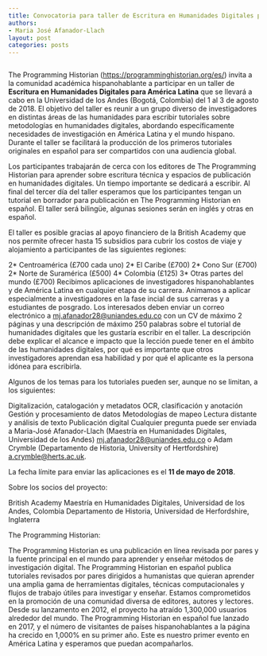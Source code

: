 ```yaml
---
title: Convocatoria para taller de Escritura en Humanidades Digitales para América Latina
authors:
- Maria José Afanador-Llach
layout: post
categories: posts
---
```


<p><figure><img src="/images/convocatoria-workshop-colombia/workshop_Colombia.jpg" alt=""/></figure></p>

The Programming Historian (https://programminghistorian.org/es/) invita a la comunidad académica hispanohablante a participar en un taller de **Escritura en Humanidades Digitales para América Latina** que se llevará a cabo en la Universidad de los Andes (Bogotá, Colombia) del 1 al 3 de agosto de 2018. El objetivo del taller es reunir a un grupo diverso de investigadores en distintas áreas de las humanidades para escribir tutoriales sobre metodologías en humanidades digitales, abordando específicamente necesidades de investigación en América Latina y el mundo hispano. Durante el taller se facilitará la producción de los primeros tutoriales originales en español para ser compartidos con una audiencia global.

Los participantes trabajarán de cerca con los editores de The Programming Historian para aprender sobre escritura técnica y espacios de publicación en humanidades digitales. Un tiempo importante se dedicará a escribir. Al final del tercer día del taller esperamos que los participantes tengan un tutorial en borrador para publicación en The Programming Historian en español. El taller será bilingüe, algunas sesiones serán en inglés y otras en español. 

El taller es posible gracias al apoyo financiero de la British Academy que nos permite ofrecer hasta 15 subsidios para cubrir los costos de viaje y alojamiento a participantes de las siguientes regiones:

2* Centroamérica (£700 cada uno)
2* El Caribe (£700)
2* Cono Sur (£700)
2* Norte de Suramérica (£500)
4* Colombia (£125)
3* Otras partes del mundo (£700)
Recibimos aplicaciones de investigadores hispanohablantes y de América Latina en cualquier etapa de su carrera. Animamos a aplicar especialmente a investigadores en la fase incial de sus carreras y a estudiantes de posgrado. Los interesados deben enviar un correo electrónico a mj.afanador28@uniandes.edu.co con un CV de máximo 2 páginas y una descripción de máximo 250 palabras sobre el tutorial de humanidades digitales que les gustaría escribir en el taller. La descripción debe explicar el alcance e impacto que la lección puede tener en el ámbito de las humanidades digitales, por qué es importante que otros investigadores aprendan esa habilidad y por qué el aplicante es la persona idónea para escribirla.

Algunos de los temas para los tutoriales pueden ser, aunque no se limitan, a los siguientes:

Digitalización, catalogación y metadatos
OCR, clasificación y anotación
Gestión y procesamiento de datos
Metodologías de mapeo
Lectura distante y análisis de texto
Publicación digital
Cualquier pregunta puede ser enviada a Maria-José Afanador-Llach (Maestría en Humanidades Digitales, Universidad de los Andes) mj.afanador28@uniandes.edu.co o Adam Crymble (Departamento de Historia, University of Hertfordshire) a.crymble@herts.ac.uk.

La fecha límite para enviar las aplicaciones es el **11 de mayo de 2018**.

Sobre los socios del proyecto:

British Academy
Maestría en Humanidades Digitales, Universidad de los Andes, Colombia
Departamento de Historia, Universidad de Herfordshire, Inglaterra

The Programming Historian:

The Programming Historian es una publicación en línea revisada por pares y la fuente principal en el mundo para aprender y enseñar métodos de investigación digital. The Programming Historian en español publica tutoriales revisados por pares dirigidos a humanistas que quieran aprender una amplia gama de herramientas digitales, técnicas computacionales y flujos de trabajo útiles para investigar y enseñar. Estamos comprometidos en la promoción de una comunidad diversa de editores, autores y lectores. Desde su lanzamento en 2012, el proyecto ha atraído 1,300,000 usuarios alrededor del mundo. The Programming Historian en español fue lanzado en 2017, y el número de visitantes de países hispanohablantes a la página ha crecido en 1,000% en su primer año. Este es nuestro primer evento en América Latina y esperamos que puedan acompañarlos.
